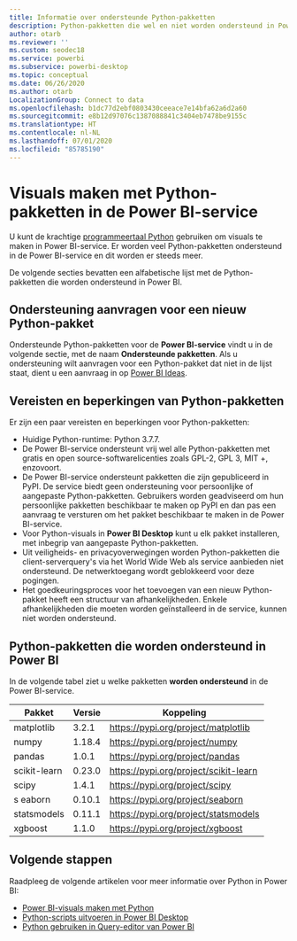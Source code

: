 ```yaml
---
title: Informatie over ondersteunde Python-pakketten
description: Python-pakketten die wel en niet worden ondersteund in Power BI
author: otarb
ms.reviewer: ''
ms.custom: seodec18
ms.service: powerbi
ms.subservice: powerbi-desktop
ms.topic: conceptual
ms.date: 06/26/2020
ms.author: otarb
LocalizationGroup: Connect to data
ms.openlocfilehash: b1dc77d2ebf0803430ceeace7e14bfa62a6d2a60
ms.sourcegitcommit: e8b12d97076c1387088841c3404eb7478be9155c
ms.translationtype: HT
ms.contentlocale: nl-NL
ms.lasthandoff: 07/01/2020
ms.locfileid: "85785190"
---
```

# <a name="create-visuals-by-using-python-packages-in-the-power-bi-service"></a>Visuals maken met Python-pakketten in de Power BI-service
U kunt de krachtige [programmeertaal Python](https://www.python.org/) gebruiken om visuals te maken in Power BI-service. Er worden veel Python-pakketten ondersteund in de Power BI-service en dit worden er steeds meer.

De volgende secties bevatten een alfabetische lijst met de Python-pakketten die worden ondersteund in Power BI. 

## <a name="request-support-for-a-new-python-package"></a>Ondersteuning aanvragen voor een nieuw Python-pakket
Ondersteunde Python-pakketten voor de **Power BI-service** vindt u in de volgende sectie, met de naam **Ondersteunde pakketten**. Als u ondersteuning wilt aanvragen voor een Python-pakket dat niet in de lijst staat, dient u een aanvraag in op [Power BI Ideas](https://ideas.powerbi.com).

## <a name="requirements-and-limitations-of-python-packages"></a>Vereisten en beperkingen van Python-pakketten
Er zijn een paar vereisten en beperkingen voor Python-pakketten:

* Huidige Python-runtime: Python 3.7.7.
* De Power BI-service ondersteunt vrij wel alle Python-pakketten met gratis en open source-softwarelicenties zoals GPL-2, GPL 3, MIT +, enzovoort.
* De Power BI-service ondersteunt pakketten die zijn gepubliceerd in PyPI. De service biedt geen ondersteuning voor persoonlijke of aangepaste Python-pakketten. Gebruikers worden geadviseerd om hun persoonlijke pakketten beschikbaar te maken op PyPI en dan pas een aanvraag te versturen om het pakket beschikbaar te maken in de Power BI-service.
* Voor Python-visuals in **Power BI Desktop** kunt u elk pakket installeren, met inbegrip van aangepaste Python-pakketten.
* Uit veiligheids- en privacyoverwegingen worden Python-pakketten die client-serverquery's via het World Wide Web als service aanbieden niet ondersteund. De netwerktoegang wordt geblokkeerd voor deze pogingen.
* Het goedkeuringsproces voor het toevoegen van een nieuw Python-pakket heeft een structuur van afhankelijkheden. Enkele afhankelijkheden die moeten worden geïnstalleerd in de service, kunnen niet worden ondersteund.

## <a name="python-packages-that-are-supported-in-power-bi"></a>Python-pakketten die worden ondersteund in Power BI
In de volgende tabel ziet u welke pakketten **worden ondersteund** in de Power BI-service.


|        Pakket        |   Versie   |                                   Koppeling                                   |
|-----------------------|-------------|--------------------------------------------------------------------------|
|matplotlib|3.2.1|https://pypi.org/project/matplotlib|
|numpy|1.18.4|https://pypi.org/project/numpy|
|pandas|1.0.1|https://pypi.org/project/pandas|
|scikit-learn|0.23.0|https://pypi.org/project/scikit-learn|
|scipy|1.4.1|https://pypi.org/project/scipy|
|s eaborn|0.10.1|https://pypi.org/project/seaborn|
|statsmodels|0.11.1|https://pypi.org/project/statsmodels|
|xgboost|1.1.0|https://pypi.org/project/xgboost|

## <a name="next-steps"></a>Volgende stappen
Raadpleeg de volgende artikelen voor meer informatie over Python in Power BI:

* [Power BI-visuals maken met Python](desktop-python-visuals.md)
* [Python-scripts uitvoeren in Power BI Desktop](desktop-python-scripts.md)
* [Python gebruiken in Query-editor van Power BI](desktop-python-in-query-editor.md)
